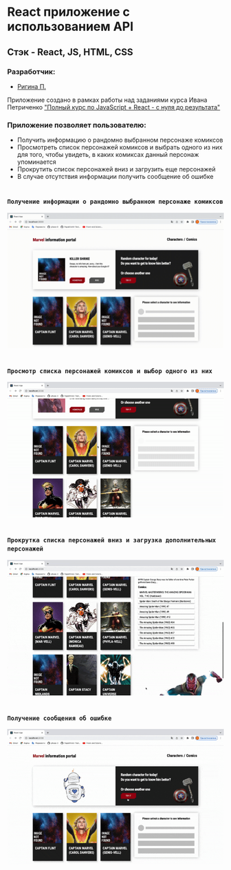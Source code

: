 # React приложение с использованием API 
## Стэк - React, JS, HTML, CSS
### Разработчик:
- [Ригина П.]

Приложение создано в рамках работы над заданиями курса Ивана Петриченко ["Полный курс по JavaScript + React - с нуля до результата"]

### Приложение позволяет пользователю:
- Получить информацию о рандомно выбранном персонаже комиксов 
- Просмотреть список персонажей комиксов и выбрать одного из них для того, чтобы увидеть, в каких комиксах данный персонаж упоминается
- Прокрутить список персонажей вниз и загрузить еще персонажей
- В случае отсутствия информации получить сообщение об ошибке
#
### `Получение информации о рандомно выбранном персонаже комиксов`

![randomCharacter](gifs/randomChar.gif)
#
### `Просмотр списка персонажей комиксов и выбор одного из них`

![chaInformation](gifs/charInfo.gif)
#
### `Прокрутка списка персонажей вниз и загрузка дополнительных персонажей`
 
![loadMore](gifs/loadMore.gif)
#
### `Получение сообщения об ошибке`
 
![errorMessage](gifs/errorMessage.gif)



[Ригина П.]: https://github.com/riginapapakhina
["Полный курс по JavaScript + React - с нуля до результата"]: https://www.udemy.com/course/javascript_full/
